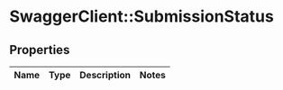 # SwaggerClient::SubmissionStatus

## Properties
Name | Type | Description | Notes
------------ | ------------- | ------------- | -------------

